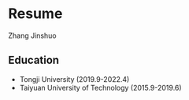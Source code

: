# Resume
Zhang Jinshuo
## Education
* Tongji University (2019.9-2022.4)
* Taiyuan University of Technology (2015.9-2019.6)